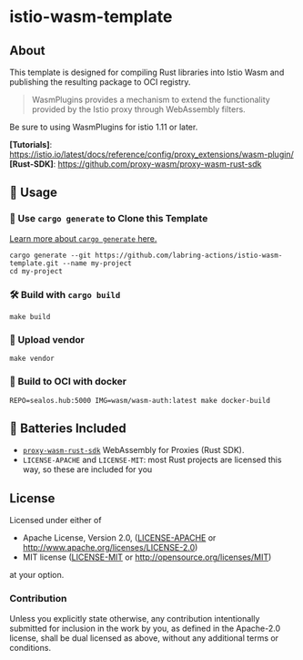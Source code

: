 # istio-wasm-template

## About

This template is designed for compiling Rust libraries into Istio Wasm and
publishing the resulting package to OCI registry.

> WasmPlugins provides a mechanism to extend the functionality provided by the Istio proxy through WebAssembly filters.

Be sure to using WasmPlugins for istio 1.11 or later.

**[Tutorials]**: https://istio.io/latest/docs/reference/config/proxy_extensions/wasm-plugin/
**[Rust-SDK]**: https://github.com/proxy-wasm/proxy-wasm-rust-sdk

## 🚴 Usage

### 🐑 Use `cargo generate` to Clone this Template

[Learn more about `cargo generate` here.](https://github.com/ashleygwilliams/cargo-generate)

```
cargo generate --git https://github.com/labring-actions/istio-wasm-template.git --name my-project
cd my-project
```

### 🛠️ Build with `cargo build`

```
make build
```

### 🔭 Upload vendor

```
make vendor
```


### 🎁 Build to OCI with docker

```
REPO=sealos.hub:5000 IMG=wasm/wasm-auth:latest make docker-build
```

## 🔋 Batteries Included

* [`proxy-wasm-rust-sdk`](https://github.com/proxy-wasm/proxy-wasm-rust-sdk) WebAssembly for Proxies (Rust SDK).
* `LICENSE-APACHE` and `LICENSE-MIT`: most Rust projects are licensed this way, so these are included for you

## License

Licensed under either of

* Apache License, Version 2.0, ([LICENSE-APACHE](LICENSE-APACHE) or http://www.apache.org/licenses/LICENSE-2.0)
* MIT license ([LICENSE-MIT](LICENSE-MIT) or http://opensource.org/licenses/MIT)

at your option.

### Contribution

Unless you explicitly state otherwise, any contribution intentionally
submitted for inclusion in the work by you, as defined in the Apache-2.0
license, shall be dual licensed as above, without any additional terms or
conditions.
